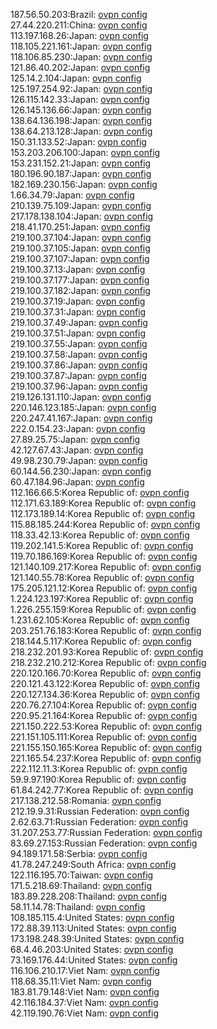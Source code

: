 187.56.50.203:Brazil: [ovpn config](vpn/187_56_50_203.ovpn)  
27.44.220.211:China: [ovpn config](vpn/27_44_220_211.ovpn)  
113.197.168.26:Japan: [ovpn config](vpn/113_197_168_26.ovpn)  
118.105.221.161:Japan: [ovpn config](vpn/118_105_221_161.ovpn)  
118.106.85.230:Japan: [ovpn config](vpn/118_106_85_230.ovpn)  
121.86.40.202:Japan: [ovpn config](vpn/121_86_40_202.ovpn)  
125.14.2.104:Japan: [ovpn config](vpn/125_14_2_104.ovpn)  
125.197.254.92:Japan: [ovpn config](vpn/125_197_254_92.ovpn)  
126.115.142.33:Japan: [ovpn config](vpn/126_115_142_33.ovpn)  
126.145.136.66:Japan: [ovpn config](vpn/126_145_136_66.ovpn)  
138.64.136.198:Japan: [ovpn config](vpn/138_64_136_198.ovpn)  
138.64.213.128:Japan: [ovpn config](vpn/138_64_213_128.ovpn)  
150.31.133.52:Japan: [ovpn config](vpn/150_31_133_52.ovpn)  
153.203.206.100:Japan: [ovpn config](vpn/153_203_206_100.ovpn)  
153.231.152.21:Japan: [ovpn config](vpn/153_231_152_21.ovpn)  
180.196.90.187:Japan: [ovpn config](vpn/180_196_90_187.ovpn)  
182.169.230.156:Japan: [ovpn config](vpn/182_169_230_156.ovpn)  
1.66.34.79:Japan: [ovpn config](vpn/1_66_34_79.ovpn)  
210.139.75.109:Japan: [ovpn config](vpn/210_139_75_109.ovpn)  
217.178.138.104:Japan: [ovpn config](vpn/217_178_138_104.ovpn)  
218.41.170.251:Japan: [ovpn config](vpn/218_41_170_251.ovpn)  
219.100.37.104:Japan: [ovpn config](vpn/219_100_37_104.ovpn)  
219.100.37.105:Japan: [ovpn config](vpn/219_100_37_105.ovpn)  
219.100.37.107:Japan: [ovpn config](vpn/219_100_37_107.ovpn)  
219.100.37.13:Japan: [ovpn config](vpn/219_100_37_13.ovpn)  
219.100.37.177:Japan: [ovpn config](vpn/219_100_37_177.ovpn)  
219.100.37.182:Japan: [ovpn config](vpn/219_100_37_182.ovpn)  
219.100.37.19:Japan: [ovpn config](vpn/219_100_37_19.ovpn)  
219.100.37.31:Japan: [ovpn config](vpn/219_100_37_31.ovpn)  
219.100.37.49:Japan: [ovpn config](vpn/219_100_37_49.ovpn)  
219.100.37.51:Japan: [ovpn config](vpn/219_100_37_51.ovpn)  
219.100.37.55:Japan: [ovpn config](vpn/219_100_37_55.ovpn)  
219.100.37.58:Japan: [ovpn config](vpn/219_100_37_58.ovpn)  
219.100.37.86:Japan: [ovpn config](vpn/219_100_37_86.ovpn)  
219.100.37.87:Japan: [ovpn config](vpn/219_100_37_87.ovpn)  
219.100.37.96:Japan: [ovpn config](vpn/219_100_37_96.ovpn)  
219.126.131.110:Japan: [ovpn config](vpn/219_126_131_110.ovpn)  
220.146.123.185:Japan: [ovpn config](vpn/220_146_123_185.ovpn)  
220.247.41.167:Japan: [ovpn config](vpn/220_247_41_167.ovpn)  
222.0.154.23:Japan: [ovpn config](vpn/222_0_154_23.ovpn)  
27.89.25.75:Japan: [ovpn config](vpn/27_89_25_75.ovpn)  
42.127.67.43:Japan: [ovpn config](vpn/42_127_67_43.ovpn)  
49.98.230.79:Japan: [ovpn config](vpn/49_98_230_79.ovpn)  
60.144.56.230:Japan: [ovpn config](vpn/60_144_56_230.ovpn)  
60.47.184.96:Japan: [ovpn config](vpn/60_47_184_96.ovpn)  
112.166.66.5:Korea Republic of: [ovpn config](vpn/112_166_66_5.ovpn)  
112.171.63.189:Korea Republic of: [ovpn config](vpn/112_171_63_189.ovpn)  
112.173.189.14:Korea Republic of: [ovpn config](vpn/112_173_189_14.ovpn)  
115.88.185.244:Korea Republic of: [ovpn config](vpn/115_88_185_244.ovpn)  
118.33.42.13:Korea Republic of: [ovpn config](vpn/118_33_42_13.ovpn)  
119.202.141.5:Korea Republic of: [ovpn config](vpn/119_202_141_5.ovpn)  
119.70.186.169:Korea Republic of: [ovpn config](vpn/119_70_186_169.ovpn)  
121.140.109.217:Korea Republic of: [ovpn config](vpn/121_140_109_217.ovpn)  
121.140.55.78:Korea Republic of: [ovpn config](vpn/121_140_55_78.ovpn)  
175.205.121.12:Korea Republic of: [ovpn config](vpn/175_205_121_12.ovpn)  
1.224.123.197:Korea Republic of: [ovpn config](vpn/1_224_123_197.ovpn)  
1.226.255.159:Korea Republic of: [ovpn config](vpn/1_226_255_159.ovpn)  
1.231.62.105:Korea Republic of: [ovpn config](vpn/1_231_62_105.ovpn)  
203.251.76.183:Korea Republic of: [ovpn config](vpn/203_251_76_183.ovpn)  
218.144.5.117:Korea Republic of: [ovpn config](vpn/218_144_5_117.ovpn)  
218.232.201.93:Korea Republic of: [ovpn config](vpn/218_232_201_93.ovpn)  
218.232.210.212:Korea Republic of: [ovpn config](vpn/218_232_210_212.ovpn)  
220.120.166.70:Korea Republic of: [ovpn config](vpn/220_120_166_70.ovpn)  
220.121.43.122:Korea Republic of: [ovpn config](vpn/220_121_43_122.ovpn)  
220.127.134.36:Korea Republic of: [ovpn config](vpn/220_127_134_36.ovpn)  
220.76.27.104:Korea Republic of: [ovpn config](vpn/220_76_27_104.ovpn)  
220.95.21.164:Korea Republic of: [ovpn config](vpn/220_95_21_164.ovpn)  
221.150.222.53:Korea Republic of: [ovpn config](vpn/221_150_222_53.ovpn)  
221.151.105.111:Korea Republic of: [ovpn config](vpn/221_151_105_111.ovpn)  
221.155.150.165:Korea Republic of: [ovpn config](vpn/221_155_150_165.ovpn)  
221.165.54.237:Korea Republic of: [ovpn config](vpn/221_165_54_237.ovpn)  
222.112.11.3:Korea Republic of: [ovpn config](vpn/222_112_11_3.ovpn)  
59.9.97.190:Korea Republic of: [ovpn config](vpn/59_9_97_190.ovpn)  
61.84.242.77:Korea Republic of: [ovpn config](vpn/61_84_242_77.ovpn)  
217.138.212.58:Romania: [ovpn config](vpn/217_138_212_58.ovpn)  
212.19.9.31:Russian Federation: [ovpn config](vpn/212_19_9_31.ovpn)  
2.62.63.71:Russian Federation: [ovpn config](vpn/2_62_63_71.ovpn)  
31.207.253.77:Russian Federation: [ovpn config](vpn/31_207_253_77.ovpn)  
83.69.27.153:Russian Federation: [ovpn config](vpn/83_69_27_153.ovpn)  
94.189.171.58:Serbia: [ovpn config](vpn/94_189_171_58.ovpn)  
41.78.247.249:South Africa: [ovpn config](vpn/41_78_247_249.ovpn)  
122.116.195.70:Taiwan: [ovpn config](vpn/122_116_195_70.ovpn)  
171.5.218.69:Thailand: [ovpn config](vpn/171_5_218_69.ovpn)  
183.89.228.208:Thailand: [ovpn config](vpn/183_89_228_208.ovpn)  
58.11.14.78:Thailand: [ovpn config](vpn/58_11_14_78.ovpn)  
108.185.115.4:United States: [ovpn config](vpn/108_185_115_4.ovpn)  
172.88.39.113:United States: [ovpn config](vpn/172_88_39_113.ovpn)  
173.198.248.39:United States: [ovpn config](vpn/173_198_248_39.ovpn)  
68.4.46.203:United States: [ovpn config](vpn/68_4_46_203.ovpn)  
73.169.176.44:United States: [ovpn config](vpn/73_169_176_44.ovpn)  
116.106.210.17:Viet Nam: [ovpn config](vpn/116_106_210_17.ovpn)  
118.68.35.11:Viet Nam: [ovpn config](vpn/118_68_35_11.ovpn)  
183.81.79.148:Viet Nam: [ovpn config](vpn/183_81_79_148.ovpn)  
42.116.184.37:Viet Nam: [ovpn config](vpn/42_116_184_37.ovpn)  
42.119.190.76:Viet Nam: [ovpn config](vpn/42_119_190_76.ovpn)  
